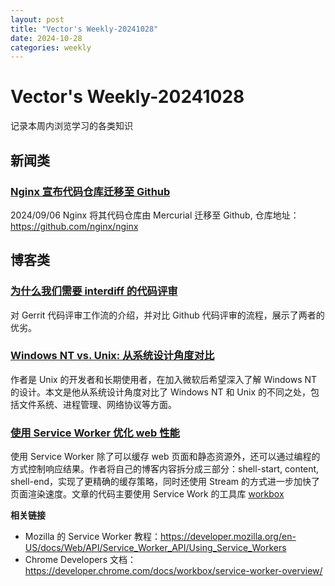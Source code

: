 ```yaml
---
layout: post
title: "Vector's Weekly-20241028"
date: 2024-10-28
categories: weekly
---
```


# Vector's Weekly-20241028

记录本周内浏览学习的各类知识

## 新闻类

### [Nginx 宣布代码仓库迁移至 Github](https://mailman.nginx.org/pipermail/nginx-announce/2024/ITL3AOQSAJANFJXMM3VOVOIGOUADWFFK.html)

2024/09/06 Nginx 将其代码仓库由 Mercurial 迁移至 Github, 仓库地址：https://github.com/nginx/nginx

## 博客类

### [为什么我们需要 interdiff 的代码评审](https://gist.github.com/thoughtpolice/9c45287550a56b2047c6311fbadebed2)

对 Gerrit 代码评审工作流的介绍，并对比 Github 代码评审的流程，展示了两者的优劣。

### [Windows NT vs. Unix: 从系统设计角度对比](https://blogsystem5.substack.com/p/windows-nt-vs-unix-design)

作者是 Unix 的开发者和长期使用者，在加入微软后希望深入了解 Windows NT 的设计。本文是他从系统设计角度对比了 Windows NT 和 Unix 的不同之处，包括文件系统、进程管理、网络协议等方面。

### [使用 Service Worker 优化 web 性能](https://philipwalton.com/articles/smaller-html-payloads-with-service-workers/)

使用 Service Worker 除了可以缓存 web 页面和静态资源外，还可以通过编程的方式控制响应结果。作者将自己的博客内容拆分成三部分：shell-start, content, shell-end，实现了更精确的缓存策略，同时还使用 Stream 的方式进一步加快了页面渲染速度。文章的代码主要使用 Service Work 的工具库 [workbox](https://developers.google.com/web/tools/workbox/)

**相关链接**
- Mozilla 的 Service Worker 教程：https://developer.mozilla.org/en-US/docs/Web/API/Service_Worker_API/Using_Service_Workers
- Chrome Developers 文档：https://developer.chrome.com/docs/workbox/service-worker-overview/
